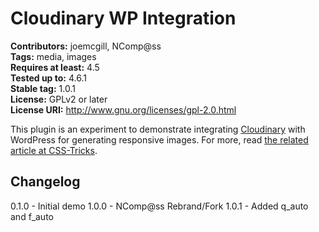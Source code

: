 # Cloudinary WP Integration #
**Contributors:** joemcgill, NComp@ss  
**Tags:** media, images  
**Requires at least:** 4.5  
**Tested up to:** 4.6.1  
**Stable tag:** 1.0.1  
**License:** GPLv2 or later  
**License URI:** http://www.gnu.org/licenses/gpl-2.0.html  

This plugin is an experiment to demonstrate integrating <a href="http://cloudinary.com/">Cloudinary</a> with WordPress for generating responsive images. For more, read <a href="https://css-tricks.com/responsive-images-wordpress-cloudinary-part-1/">the related article at CSS-Tricks</a>.

## Changelog ##

 0.1.0 - Initial demo
 1.0.0 - NComp@ss Rebrand/Fork
 1.0.1 - Added q_auto and f_auto
